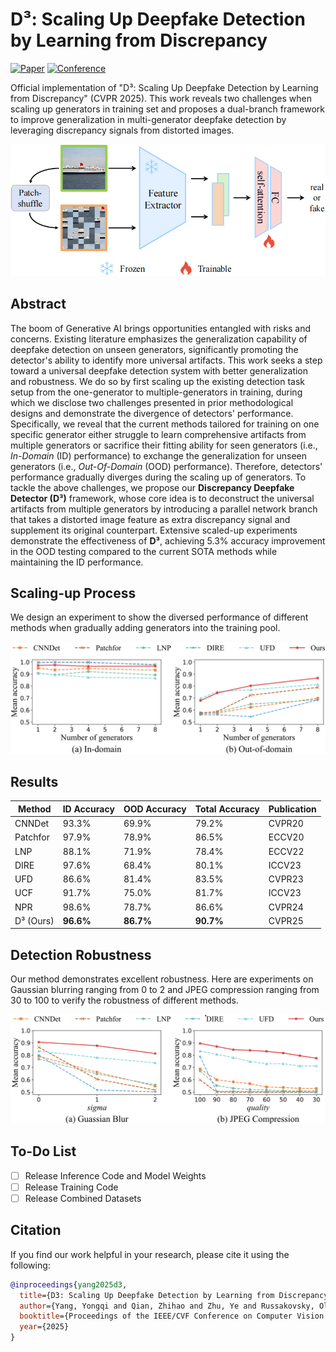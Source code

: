 # ​D³: Scaling Up Deepfake Detection by Learning from Discrepancy

[![Paper](https://img.shields.io/badge/arXiv-Paper-<COLOR>.svg)](https://arxiv.org/abs/2404.04584)
[![Conference](https://img.shields.io/badge/CVPR-2025-blue)](https://cvpr.thecvf.com/)

Official implementation of "​D³: Scaling Up Deepfake Detection by Learning from Discrepancy" (CVPR 2025). This work reveals two challenges when scaling up generators in training set and proposes a dual-branch framework to improve generalization in multi-generator deepfake detection by leveraging discrepancy signals from distorted images.

![​D³ Framework](framework.png)

## Abstract

The boom of Generative AI brings opportunities entangled with risks and concerns. Existing literature emphasizes the generalization capability of deepfake detection on unseen generators, significantly promoting the detector's ability to identify more universal artifacts. This work seeks a step toward a universal deepfake detection system with better generalization and robustness. We do so by first scaling up the existing detection task setup from the one-generator to multiple-generators in training, during which we disclose two challenges presented in prior methodological designs and demonstrate the divergence of detectors' performance. Specifically, we reveal that the current methods tailored for training on one specific generator either struggle to learn comprehensive artifacts from multiple generators or sacrifice their fitting ability for seen generators (i.e., *In-Domain* (ID) performance) to exchange the generalization for unseen generators (i.e., *Out-Of-Domain* (OOD) performance). Therefore, detectors' performance gradually diverges during the scaling up of generators. To tackle the above challenges, we propose our ​**Discrepancy Deepfake Detector (D³)** framework, whose core idea is to deconstruct the universal artifacts from multiple generators by introducing a parallel network branch that takes a distorted image feature as extra discrepancy signal and supplement its original counterpart. Extensive scaled-up experiments demonstrate the effectiveness of ​**D³**, achieving 5.3% accuracy improvement in the OOD testing compared to the current SOTA methods while maintaining the ID performance.

## Scaling-up Process

We design an experiment to show the diversed performance of different methods when gradually adding generators into the training pool. 

![scaleing-up process](scale-up-generators.png)


## Results
| Method       | ID Accuracy | OOD Accuracy | Total Accuracy | Publication |
|--------------|-------------|--------------|----------------|-------------|
| CNNDet       | 93.3%       | 69.9%        | 79.2%          | CVPR20      |
| Patchfor     | 97.9%       | 78.9%        | 86.5%          | ECCV20      |
| LNP          | 88.1%       | 71.9%        | 78.4%          | ECCV22      |
| DIRE         | 97.6%       | 68.4%        | 80.1%          | ICCV23      |
| UFD          | 86.6%       | 81.4%        | 83.5%          | CVPR23      |
| UCF          | 91.7%       | 75.0%        | 81.7%          | ICCV23      |
| NPR          | 98.6%       | 78.7%        | 86.6%          | CVPR24      |
| ​D³ (Ours)   | ​**96.6%​**   | ​**86.7%​**    | ​**90.7%​**      | CVPR25      |


## Detection Robustness

Our method demonstrates excellent robustness. Here are experiments on Gaussian blurring ranging from 0 to 2 and JPEG compression ranging from 30 to 100 to verify the robustness of different methods.

![detection robustness](Robustness.png)

## To-Do List

- [ ] Release Inference Code and Model Weights  
- [ ] Release Training Code  
- [ ] Release Combined Datasets

## Citation
If you find our work helpful in your research, please cite it using the following:
```bibtex
@inproceedings{yang2025d3,
  title={D3: Scaling Up Deepfake Detection by Learning from Discrepancy},
  author={Yang, Yongqi and Qian, Zhihao and Zhu, Ye and Russakovsky, Olga and Wu, Yu},
  booktitle={Proceedings of the IEEE/CVF Conference on Computer Vision and Pattern Recognition},
  year={2025}
}
```
